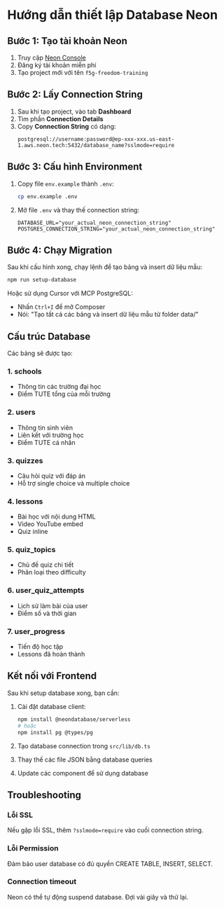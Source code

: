 # Hướng dẫn thiết lập Database Neon

## Bước 1: Tạo tài khoản Neon

1. Truy cập [Neon Console](https://neon.tech/)
2. Đăng ký tài khoản miễn phí 
3. Tạo project mới với tên `f5g-freedom-training`

## Bước 2: Lấy Connection String

1. Sau khi tạo project, vào tab **Dashboard**
2. Tìm phần **Connection Details**
3. Copy **Connection String** có dạng:
   ```
   postgresql://username:password@ep-xxx-xxx.us-east-1.aws.neon.tech:5432/database_name?sslmode=require
   ```

## Bước 3: Cấu hình Environment

1. Copy file `env.example` thành `.env`:
   ```bash
   cp env.example .env
   ```

2. Mở file `.env` và thay thế connection string:
   ```env
   DATABASE_URL="your_actual_neon_connection_string"
   POSTGRES_CONNECTION_STRING="your_actual_neon_connection_string"
   ```

## Bước 4: Chạy Migration

Sau khi cấu hình xong, chạy lệnh để tạo bảng và insert dữ liệu mẫu:

```bash
npm run setup-database
```

Hoặc sử dụng Cursor với MCP PostgreSQL:
- Nhấn `Ctrl+I` để mở Composer
- Nói: "Tạo tất cả các bảng và insert dữ liệu mẫu từ folder data/"

## Cấu trúc Database

Các bảng sẽ được tạo:

### 1. schools
- Thông tin các trường đại học
- Điểm TUTE tổng của mỗi trường

### 2. users  
- Thông tin sinh viên
- Liên kết với trường học
- Điểm TUTE cá nhân

### 3. quizzes
- Câu hỏi quiz với đáp án
- Hỗ trợ single choice và multiple choice

### 4. lessons
- Bài học với nội dung HTML
- Video YouTube embed
- Quiz inline

### 5. quiz_topics
- Chủ đề quiz chi tiết
- Phân loại theo difficulty

### 6. user_quiz_attempts
- Lịch sử làm bài của user
- Điểm số và thời gian

### 7. user_progress
- Tiến độ học tập
- Lessons đã hoàn thành

## Kết nối với Frontend

Sau khi setup database xong, bạn cần:

1. Cài đặt database client:
   ```bash
   npm install @neondatabase/serverless
   # hoặc
   npm install pg @types/pg
   ```

2. Tạo database connection trong `src/lib/db.ts`

3. Thay thế các file JSON bằng database queries

4. Update các component để sử dụng database

## Troubleshooting

### Lỗi SSL
Nếu gặp lỗi SSL, thêm `?sslmode=require` vào cuối connection string.

### Lỗi Permission  
Đảm bảo user database có đủ quyền CREATE TABLE, INSERT, SELECT.

### Connection timeout
Neon có thể tự động suspend database. Đợi vài giây và thử lại. 